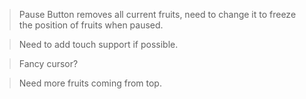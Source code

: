 > Pause Button removes all current fruits, need to change it to freeze the position of fruits when paused.

> Need to add touch support if possible.

> Fancy cursor?

> Need more fruits coming from top.
